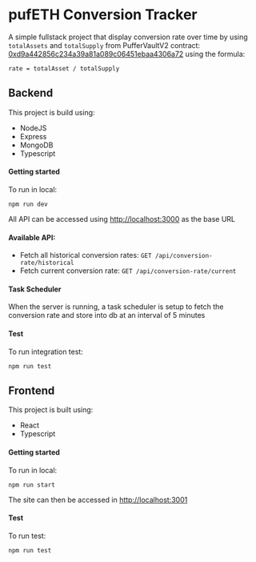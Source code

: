# pufETH Conversion Tracker
A simple fullstack project that display conversion rate over time by using `totalAssets` and `totalSupply` from PufferVaultV2 contract:  [0xd9a442856c234a39a81a089c06451ebaa4306a72](https://etherscan.io/address/0xd9a442856c234a39a81a089c06451ebaa4306a72 "0xd9a442856c234a39a81a089c06451ebaa4306a72")
using the formula:
```
rate = totalAsset / totalSupply
```
## Backend
This project is build using:
- NodeJS
- Express
- MongoDB
- Typescript

#### Getting started
To run in local:
```
npm run dev
```
All API can be accessed using [http://localhost:3000](http://localhost:3000) as the base URL

#### Available API:
- Fetch all historical conversion rates:  `GET /api/conversion-rate/historical`
- Fetch current conversion rate: `GET /api/conversion-rate/current`

#### Task Scheduler
When the server is running, a task scheduler is setup to fetch the conversion rate and store into db at an interval of 5 minutes

#### Test
To run integration test:
```
npm run test
```

## Frontend
This project is built using:
- React
- Typescript

#### Getting started
To run in local:
```
npm run start
```

The site can then be accessed in [http://localhost:3001](http://localhost:3001)

#### Test
To run test:
```
npm run test
```
